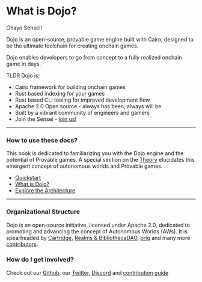 # What is Dojo?

Ohayo Sensei!

Dojo is an open-source, provable game engine built with Cairo, designed to be the ultimate toolchain for creating onchain games.

Dojo enables developers to go from concept to a fully realized onchain game in days.

TLDR Dojo is;

- Cairo framework for building onchain games
- Rust based indexing for your games
- Rust based CLI tooling for improved development flow
- Apache 2.0 Open source - always has been, always will be
- Built by a vibrant community of engineers and gamers
- Join the Sensei - [join us!](https://discord.gg/vUN4Xq9Qv6)

---

### How to use these docs?

This book is dedicated to familiarizing you with the Dojo engine and the potential of Provable games. A special section on the [Theory](/theory/autonomous-worlds.md) elucidates this emergent concept of autonomous worlds and Provable games.

- [Quickstart](/getting-started/quick-start.md)
- [What is Dojo? ](/theory/what-is-dojo.mdx)
- [Explore the Architecture](/cairo/overview.md)

---

### Organizational Structure

Dojo is an open-source initiative, licensed under Apache 2.0, dedicated to promoting and advancing the concept of Autonomous Worlds (AWs). It is spearheaded by [Cartridge](https://cartridge.gg/), [Realms & BibliothecaDAO](https://bibliothecadao.xyz/), [briq](https://briq.construction/) and many more [contributors](https://github.com/orgs/dojoengine/people).

### How do I get involved?

Check out our [Github](https://github.com/dojoengine), our [Twitter](https://twitter.com/dojostarknet), [Discord](https://discord.gg/vUN4Xq9Qv6) and [contribution guide](getting-started/contributing.md)

